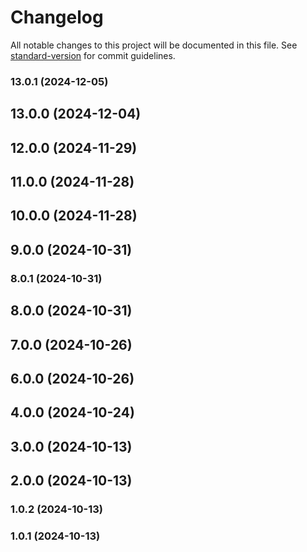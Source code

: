 # Changelog

All notable changes to this project will be documented in this file. See [standard-version](https://github.com/conventional-changelog/standard-version) for commit guidelines.

### 13.0.1 (2024-12-05)

## 13.0.0 (2024-12-04)

## 12.0.0 (2024-11-29)

## 11.0.0 (2024-11-28)

## 10.0.0 (2024-11-28)

## 9.0.0 (2024-10-31)

### 8.0.1 (2024-10-31)

## 8.0.0 (2024-10-31)

## 7.0.0 (2024-10-26)

## 6.0.0 (2024-10-26)

## 4.0.0 (2024-10-24)

## 3.0.0 (2024-10-13)

## 2.0.0 (2024-10-13)

### 1.0.2 (2024-10-13)

### 1.0.1 (2024-10-13)